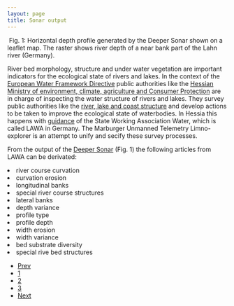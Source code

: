 ```yaml
---
layout: page
title: Sonar output
---
```


<span class="image right">
        <img src="{{ 'assets/images/deeper_amwehr.png ' | absolute_url }}" alt=""/>
        Fig. 1: Horizontal depth profile generated by the Deeper Sonar shown on a leaflet map. The raster shows river depth of a near bank part of the Lahn river (Germany).
</span>

<p>River bed morphology, structure and under water vegetation are important indicators for the ecological state of rivers and lakes. In the context of the <a href="https://eur-lex.europa.eu/legal-content/EN/TXT/HTML/?uri=CELEX:32000L0060&from=DE">European Water Framework Directive</a> public authorities like the <a href="https://umwelt.hessen.de/umwelt-natur/wasser/baeche-fluesse-seen/eg-wasserrahmenrichtlinie">Hessian Ministry of environment, climate, agriculture and Consumer Protection</a> are in charge of inspecting the water structure of rivers and lakes. They survey </a> public authorities like the <a href="https://umwelt.hessen.de/umwelt-natur/wasser/baeche-fluesse-seen/gewaesserstruktur-und-wasserhaushalt">river, lake and coast structure</a> and develop actions to be taken to improve the ecological state of waterbodies. In Hessia this happens with <a href="http://www.lawa.de/documents/Gewaesserstrukturguetekartierung_Verfahren_kleine_mittelgrosse_Fliessgewaesser.pdf">guidance</a> of the State Working Association Water, which is called LAWA in Germany. The Marburger Unmanned Telemetry Limno-explorer is an attempt to unify and secify these survey processes.</p> 
<p>From the output of the <a href="{{ 'sonarsensor.html' | absolute_url }}">Deeper Sonar</a> (Fig. 1) the following articles from LAWA can be derivated:
<li>river course curvation</li>
<li>curvation erosion</li>
<li>longitudinal banks</li>
<li>special river course structures</li>
<li>lateral banks</li>
<li>depth variance</li>
<li>profile type</li>
<li>profile depth</li>
<li>width erosion</li>
<li>width variance</li>
<li>bed substrate diversity</li>
<li>special rive bed structures</li>
</p>

<ul class="pagination">
        <li><a href="{{ 'Cameras_results.html' | absolute_url }}" class="button">Prev</a></li>
        <li><a href="{{ 'Sonar_results.html' | absolute_url }}" class="page active">1</a></li>
        <li><a href="{{ 'Lidar_results.html' | absolute_url }}" class="page">2</a></li>
        <li><a href="{{ 'Cameras_results.html' | absolute_url }}" class="page">3</a></li>
        <li><a href="{{ 'Lidar_results.html' | absolute_url }}" class="button">Next</a></li>
</ul>